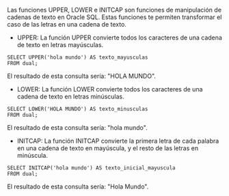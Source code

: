 Las funciones UPPER, LOWER e INITCAP son funciones de manipulación de cadenas de texto en Oracle SQL. Estas funciones te permiten transformar el caso de las letras en una cadena de texto.

- UPPER: La función UPPER convierte todos los caracteres de una cadena de texto en letras mayúsculas.

```
SELECT UPPER('hola mundo') AS texto_mayusculas
FROM dual;
```

El resultado de esta consulta sería: "HOLA MUNDO".

- LOWER: La función LOWER convierte todos los caracteres de una cadena de texto en letras minúsculas.

```
SELECT LOWER('HOLA MUNDO') AS texto_minusculas
FROM dual;
```

El resultado de esta consulta sería: "hola mundo".

- INITCAP: La función INITCAP convierte la primera letra de cada palabra en una cadena de texto en mayúscula, y el resto de las letras en minúscula.

```
SELECT INITCAP('hola mundo') AS texto_inicial_mayuscula
FROM dual;
```

El resultado de esta consulta sería: "Hola Mundo".
